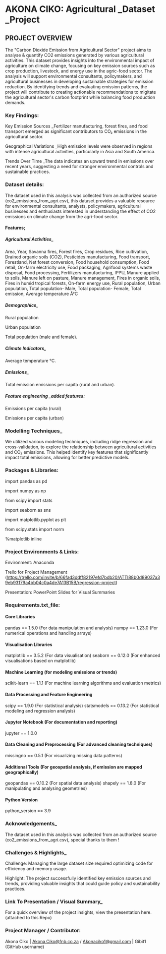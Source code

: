 # AKONA CIKO: Agricultural _Dataset _Project

## PROJECT OVERVIEW

The "Carbon Dioxide Emission from Agricultural Sector" project aims to analyse & quantify CO2 emissions generated by various agricultural activities. This dataset provides insights into the environmental impact of agriculture on climate change, focusing on key emission sources such as crop production, livestock, and energy use in the agric-food sector. The analysis will support environmental consultants, policymakers, and agricultural businesses in developing sustainable strategies for emission reduction. By identifying trends and evaluating emission patterns, the project will contribute to creating actionable recommendations to migitate the agricultural sector's carbon footprint while balancing food production demands.

### Key Findings:
Key Emission Sources _Fertilizer manufacturing, forest fires, and food transport emerged as significant contributors to CO₂ emissions in the agricultural sector.

Geographical Variations _High emission levels were observed in regions with intense agricultural activities, particularly in Asia and South America.

Trends Over Time _The data indicates an upward trend in emissions over recent years, suggesting a need for stronger environmental controls and sustainable practices.

### Dataset details:
The dataset used in this analysis was collected from an authorized source (co2_emissions_from_agri.csv), this dataset provides a valuable resource for environmental consultants, analysts, policymakers, agricultural businesses and enthusiasts interested in understanding the effect of CO2 emissions on climate change from the agri-food sector.
#### Features;
##### Agricultural Activities_
Area,
Year,
Savanna fires,
Forest fires,
Crop residues,
Rice cultivation,
Drained organic soils (CO2),
Pesticides manufacturing,
Food transport,
Forestland,
Net forest conversion,
Food household consumption,
Food retail,
On-farm electricity use,
Food packaging,
Agrifood systems waste disposal,
Food processing,
Fertilizers manufacturing,
IPPU,
Manure applied to soils,
Manure left on pasture,
Manure management,
Fires in organic soils,
Fires in humid tropical forests,
On-farm energy use,
Rural population,
Urban population,
Total population- Male,
Total population- Female,
Total emission,
Average temperature Â°C

##### Demographics_
Rural population

Urban population

Total population (male and female).

##### Climate Indicators_ 
Average temperature °C.

##### Emissions_ 
Total emission emissions per capita (rural and urban).

##### Feature engineering _added features:
Emissions per capita (rural)

Emissions per capita (urban)

### Modelling Techniques_
We utilized various modeling techniques, including ridge regression and cross-validation, to explore the relationship between agricultural activities and CO₂ emissions. This helped identify key features that significantly impact total emissions, allowing for better predictive models.

### Packages & Libraries:

import pandas as pd

import numpy as np

from scipy import stats

import seaborn as sns

import matplotlib.pyplot as plt

from scipy.stats import norm

%matplotlib inline 

### Project Environments & Links:
Environment: Anaconda

Trello for Project Management (https://trello.com/invite/b/66fad3ddff82197efd7bdb20/ATTI88b0d89037a39eb93179a4bb04c0a4de7A13B15B/regression-project)

Presentation: PowerPoint Slides for Visual Summaries

### Requirements.txt_file:

#### Core Libraries
pandas == 1.5.0 (For data manipulation and analysis)
numpy == 1.23.0 (For numerical operations and handling arrays)

#### Visualisation Libraries
matplotlib == 3.5.2 (For data visualisation)
seaborn == 0.12.0 (For enhanced visualisations based on matplotlib)

#### Machine Learning (for modeling emissions or trends)
scikit-learn == 1.1.1 (For machine learning algorithms and evaluation metrics)

#### Data Processing and Feature Engineering 
scipy == 1.9.0 (For statistical analysis)
statsmodels == 0.13.2 (For statistical modeling and regression analysis)

#### Jupyter Notebook (For documentation and reporting)
jupyter == 1.0.0

#### Data Cleaning and Preprocessing (For advanced cleaning techniques)
missingno == 0.5.1 (For visualizing missing data patterns)

#### Additional Tools (For geospatial analysis, if emission are mapped geographically)
geopandas == 0.10.2 (For spatial data analysis)
shapely == 1.8.0 (For manipulating and analysing geometries)

#### Python Version
python_version == 3.9

### Acknowledgements_ 

The dataset used in this analysis was collected from an authorized source (co2_emissions_from_agri.csv), special thanks to them !

### Challenges & Highlights_

Challenge: Managing the large dataset size required optimizing code for efficiency and memory usage.

Highlight: The project successfully identified key emission sources and trends, providing valuable insights that could guide policy and sustainability practices.

### Link To Presentation / Visual Summary_

For a quick overview of the project insights, view the presentation here. (attached to this Repo)

### Project Manager / Contributor:
Akona Ciko | Akona.Ciko@fnb.co.za / Akonaciko1@gmail.com | Gibit1 (GitHub username)
